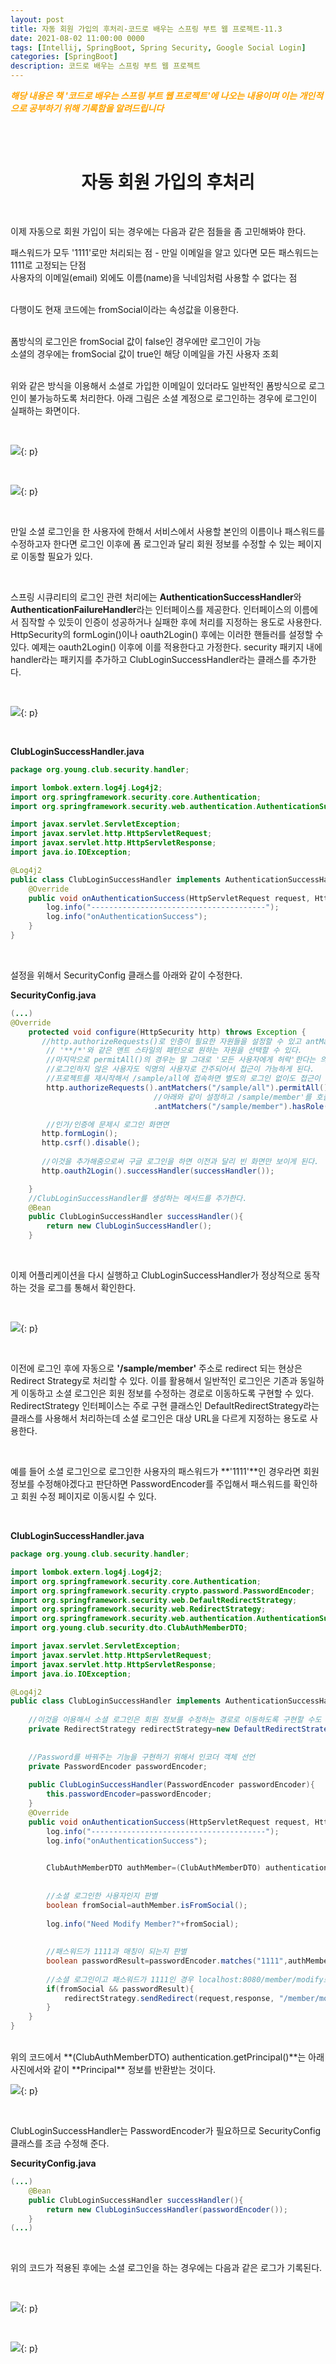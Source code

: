 ```yaml
---
layout: post
title: 자동 회원 가입의 후처리-코드로 배우는 스프링 부트 웹 프로젝트-11.3
date: 2021-08-02 11:00:00 0000
tags: [Intellij, SpringBoot, Spring Security, Google Social Login]
categories: [SpringBoot]
description: 코드로 배우는 스프링 부트 웹 프로젝트
---
```


<span style="color:orange; font-weight:bold">_해당 내용은 책 '코드로 배우는 스프링 부트 웹 프로젝트'에 나오는 내용이며 이는 개인적으로 공부하기 위해 기록함을 알려드립니다_</span>

<br><br>

# <center>자동 회원 가입의 후처리</center>

<br>

이제 자동으로 회원 가입이 되는 경우에는 다음과 같은 점들을 좀 고민해봐야 한다.

<link rel="stylesheet" href="https: //www.webnots.com/resources/font-awesome/css/font-awesome.min.css">
<link rel="stylesheet" href="/assets/css/webnots.css">

<div class="webnots-success webnots-notification-box">패스워드가 모두 '1111'로만 처리되는 점 - 만일 이메일을 알고 있다면 모든 패스워드는 1111로 고정되는 단점</div>
<div class="webnots-success webnots-notification-box">사용자의 이메일(email) 외에도 이름(name)을 닉네임처럼 사용할 수 없다는 점</div>

<br>

다행이도 현재 코드에는 fromSocial이라는 속성값을 이용한다.

<br>

<div class="webnots-success webnots-notification-box">폼방식의 로그인은 fromSocial 값이 false인 경우에만 로그인이 가능</div>
<div class="webnots-success webnots-notification-box">소셜의 경우에는 fromSocial 값이 true인 해당 이메일을 가진 사용자 조회</div>

<br>

위와 같은 방식을 이용해서 소셜로 가입한 이메일이 있더라도 일반적인 폼방식으로 로그인이 불가능하도록 처리한다. 아래 그림은 소셜 계정으로 로그인하는 경우에 로그인이 실패하는 화면이다.

<br>

![](/images/SpringBoot/LearningSpringbootWithWebProject-11.3/2021-08-04-18-17-58.png){: p}

<br>

![](/images/SpringBoot/LearningSpringbootWithWebProject-11.3/2021-08-04-18-18-18.png){: p}

<br>

만일 소셜 로그인을 한 사용자에 한해서 서비스에서 사용할 본인의 이름이나 패스워드를 수정하고자 한다면 로그인 이후에 폼 로그인과 달리 회원 정보를 수정할 수 있는 페이지로 이동할 필요가 있다. 

<br>

스프링 시큐리티의 로그인 관련 처리에는 **AuthenticationSuccessHandler**와 **AuthenticationFailureHandler**라는 인터페이스를 제공한다. 인터페이스의 이름에서 짐작할 수 있듯이 인증이 성공하거나 실패한 후에 처리를 지정하는 용도로 사용한다. HttpSecurity의 formLogin()이나 oauth2Login() 후에는 이러한 핸들러를 설정할 수 있다. 예제는 oauth2Login() 이후에 이를 적용한다고 가정한다. security 패키지 내에 handler라는 패키지를 추가하고 ClubLoginSuccessHandler라는 클래스를 추가한다.

<br>

![](/images/SpringBoot/LearningSpringbootWithWebProject-11.3/2021-08-04-18-58-32.png){: p}

<br>

**ClubLoginSuccessHandler.java**
```java
package org.young.club.security.handler;

import lombok.extern.log4j.Log4j2;
import org.springframework.security.core.Authentication;
import org.springframework.security.web.authentication.AuthenticationSuccessHandler;

import javax.servlet.ServletException;
import javax.servlet.http.HttpServletRequest;
import javax.servlet.http.HttpServletResponse;
import java.io.IOException;

@Log4j2
public class ClubLoginSuccessHandler implements AuthenticationSuccessHandler {
    @Override
    public void onAuthenticationSuccess(HttpServletRequest request, HttpServletResponse response, Authentication authentication) throws IOException, ServletException {
        log.info("---------------------------------------");
        log.info("onAuthenticationSuccess");
    }
}

```

<br>

설정을 위해서 SecurityConfig 클래스를 아래와 같이 수정한다.

**SecurityConfig.java**

```java
(...)
@Override
    protected void configure(HttpSecurity http) throws Exception {
       //http.authorizeRequests()로 인증이 필요한 자원들을 설정할 수 있고 antMatchers()는
        // '**/*'와 같은 앤트 스타일의 패턴으로 원하는 자원을 선택할 수 있다.
        //마지막으로 permitAll()의 경우는 말 그대로 '모든 사용자에게 허락'한다는 의미이므로
        //로그인하지 않은 사용자도 익명의 사용자로 간주되어서 접근이 가능하게 된다.
        //프로젝트를 재시작해서 /sample/all에 접속하면 별도의 로그인 없이도 접근이 가능해 진다.
        http.authorizeRequests().antMatchers("/sample/all").permitAll()
                                //아래와 같이 설정하고 /sample/member'를 호출하면 Access Denied 된다.
                                .antMatchers("/sample/member").hasRole("USER");

        //인가/인증에 문제시 로그인 화면면
       http.formLogin();
       http.csrf().disable();
       
       //이것을 추가해줌으로써 구글 로그인을 하면 이전과 달리 빈 화면만 보이게 된다. 
       http.oauth2Login().successHandler(successHandler());

    }
    //ClubLoginSuccessHandler를 생성하는 메서드를 추가한다. 
    @Bean
    public ClubLoginSuccessHandler successHandler(){
        return new ClubLoginSuccessHandler();
    }
```

<br>

이제 어플리케이션을 다시 실행하고 ClubLoginSuccessHandler가 정상적으로 동작하는 것을 로그를 통해서 확인한다.

<br>

![](/images/SpringBoot/LearningSpringbootWithWebProject-11.3/2021-08-04-19-04-31.png){: p}

<br>

이전에 로그인 후에 자동으로 **'/sample/member'** 주소로 redirect 되는 현상은 Redirect Strategy로 처리할 수 있다. 이를 활용해서 일반적인 로그인은 기존과 동일하게 이동하고 소셜 로그인은 회원 정보를 수정하는 경로로 이동하도록 구현할 수 있다. RedirectStrategy 인터페이스는 주로 구현 클래스인 DefaultRedirectStrategy라는 클래스를 사용해서 처리하는데 소셜 로그인은 대상 URL을 다르게 지정하는 용도로 사용한다. 

<br>

예를 들어 소셜 로그인으로 로그인한 사용자의 패스워드가 **'1111'**인 경우라면 회원 정보를 수정해야겠다고 판단하면 PasswordEncoder를 주입해서 패스워드를 확인하고 회원 수정 페이지로 이동시킬 수 있다.

<br>

**ClubLoginSuccessHandler.java**

```java
package org.young.club.security.handler;

import lombok.extern.log4j.Log4j2;
import org.springframework.security.core.Authentication;
import org.springframework.security.crypto.password.PasswordEncoder;
import org.springframework.security.web.DefaultRedirectStrategy;
import org.springframework.security.web.RedirectStrategy;
import org.springframework.security.web.authentication.AuthenticationSuccessHandler;
import org.young.club.security.dto.ClubAuthMemberDTO;

import javax.servlet.ServletException;
import javax.servlet.http.HttpServletRequest;
import javax.servlet.http.HttpServletResponse;
import java.io.IOException;

@Log4j2
public class ClubLoginSuccessHandler implements AuthenticationSuccessHandler {
    
    //이것을 이용해서 소셜 로그인은 회원 정보를 수정하는 경로로 이동하도록 구현할 수도 있다. 
    private RedirectStrategy redirectStrategy=new DefaultRedirectStrategy();
    
    
    //Password를 바꿔주는 기능을 구현하기 위해서 인코더 객체 선언
    private PasswordEncoder passwordEncoder;
    
    public ClubLoginSuccessHandler(PasswordEncoder passwordEncoder){
        this.passwordEncoder=passwordEncoder;
    }
    @Override
    public void onAuthenticationSuccess(HttpServletRequest request, HttpServletResponse response, Authentication authentication) throws IOException, ServletException {
        log.info("---------------------------------------");
        log.info("onAuthenticationSuccess");

        
        ClubAuthMemberDTO authMember=(ClubAuthMemberDTO) authentication.getPrincipal();
        
        
        //소셜 로그인한 사용자인지 판별
        boolean fromSocial=authMember.isFromSocial();
        
        log.info("Need Modify Member?"+fromSocial);
        
        
        //패스워드가 1111과 매칭이 되는지 판별
        boolean passwordResult=passwordEncoder.matches("1111",authMember.getPassword());
        
        //소셜 로그인이고 패스워드가 1111인 경우 localhost:8080/member/modify로 리다이렉트 된다.
        if(fromSocial && passwordResult){
            redirectStrategy.sendRedirect(request,response, "/member/modify?from=social");
        }
    }
}

```

<br>
위의 코드에서 **(ClubAuthMemberDTO) authentication.getPrincipal()**는 아래 사진에서와 같이 **Principal** 정보를 반환받는 것이다. 

<br>

![](/images/SpringBoot/LearningSpringbootWithWebProject-11.3/2021-08-04-19-20-02.png){: p}

<br>

ClubLoginSuccessHandler는 PasswordEncoder가 필요하므로 SecurityConfig 클래스를 조금 수정해 준다.

**SecurityConfig.java**

```java
(...)
    @Bean
    public ClubLoginSuccessHandler successHandler(){
        return new ClubLoginSuccessHandler(passwordEncoder());
    }   
(...)

```

<br>

위의 코드가 적용된 후에는 소셜 로그인을 하는 경우에는 다음과 같은 로그가 기록된다. 

<br>

![](/images/SpringBoot/LearningSpringbootWithWebProject-11.3/2021-08-04-19-18-11.png){: p}

<br>

![](/images/SpringBoot/LearningSpringbootWithWebProject-11.3/2021-08-04-19-18-44.png){: p}